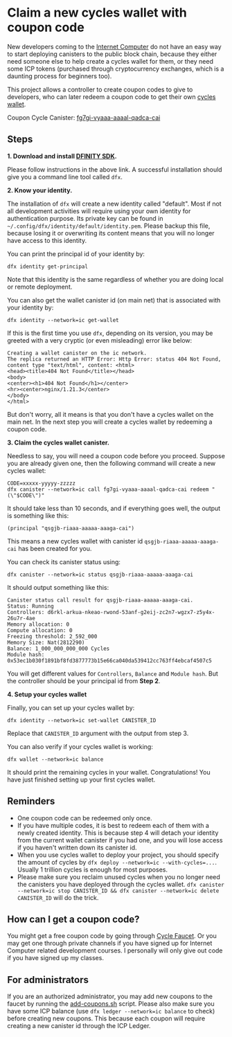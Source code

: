 # Claim a new cycles wallet with coupon code


New developers coming to the [Internet Computer] do not have an easy way to start deploying canisters to the public block chain, because they either need someone else to help create a cycles wallet for them, or they need some ICP tokens (purchased through cryptocurrency exchanges, which is a daunting process for beginners too).

This project allows a controller to create coupon codes to give to developers, who can later redeem a coupon code to get their own [cycles wallet].

Coupon Cycle Canister: [fg7gi-vyaaa-aaaal-qadca-cai](https://ic.rocks/principal/fg7gi-vyaaa-aaaal-qadca-cai)

## Steps

**1. Download and install [DFINITY SDK].**

Please follow instructions in the above link.
A successful installation should give you a command line tool called `dfx`.

**2. Know your identity.**

The installation of `dfx` will create a new identity called "default".
Most if not all development activities will require using your own identity for authentication purpose.
Its private key can be found in `~/.config/dfx/identity/default/identity.pem`.
Please backup this file, because losing it or overwriting its content means that you will no longer have access to this identity.

You can print the principal id of your identity by:
```
dfx identity get-principal
```

Note that this identity is the same regardless of whether you are doing local or remote deployment.

You can also get the wallet canister id (on main net) that is associated with your identity by:

```
dfx identity --network=ic get-wallet
```

If this is the first time you use `dfx`, depending on its version, you may be greeted with a very cryptic (or even misleading) error like below:

```
Creating a wallet canister on the ic network.
The replica returned an HTTP Error: Http Error: status 404 Not Found, content type "text/html", content: <html>
<head><title>404 Not Found</title></head>
<body>
<center><h1>404 Not Found</h1></center>
<hr><center>nginx/1.21.3</center>
</body>
</html>
```

But don't worry, all it means is that you don't have a cycles wallet on the main net.
In the next step you will create a cycles wallet by redeeming a coupon code.

**3. Claim the cycles wallet canister.**

Needless to say, you will need a coupon code before you proceed.
Suppose you are already given one, then the following command will create a new cycles wallet:

```
CODE=xxxxx-yyyyy-zzzzz
dfx canister --network=ic call fg7gi-vyaaa-aaaal-qadca-cai redeem "(\"$CODE\")"
```

It should take less than 10 seconds, and if everything goes well, the output is something like this:

```
(principal "qsgjb-riaaa-aaaaa-aaaga-cai")
```

This means a new cycles wallet with canister id `qsgjb-riaaa-aaaaa-aaaga-cai` has been created for you.

You can check its canister status using:

```
dfx canister --network=ic status qsgjb-riaaa-aaaaa-aaaga-cai
```

It should output something like this:

```
Canister status call result for qsgjb-riaaa-aaaaa-aaaga-cai.
Status: Running
Controllers: d6rkl-arkua-nkeao-rwond-53anf-g2eij-zc2n7-wgzx7-z5y4x-26u7r-4ae
Memory allocation: 0
Compute allocation: 0
Freezing threshold: 2_592_000
Memory Size: Nat(2812290)
Balance: 1_000_000_000_000 Cycles
Module hash: 0x53ec1b030f1891bf8fd3877773b15e66ca040da539412cc763ff4ebcaf4507c5
```

You will get different values for `Controllers`, `Balance` and `Module hash`.
But the controller should be your principal id from **Step 2**.

**4. Setup your cycles wallet**

Finally, you can set up your cycles wallet by:

```
dfx identity --network=ic set-wallet CANISTER_ID
```

Replace that `CANISTER_ID` argument with the output from step 3.

You can also verify if your cycles wallet is working:

```
dfx wallet --network=ic balance
```

It should print the remaining cycles in your wallet.
Congratulations! You have just finished setting up your first cycles wallet.

## Reminders

- One coupon code can be redeemed only once.
- If you have multiple codes, it is best to redeem each of them with a newly created identity.
  This is because step 4 will detach your identity from the current wallet canister if you had one, and you will lose access if you haven't written down its canister id.
- When you use cycles wallet to deploy your project, you should specify the amount of cycles by `dfx deploy --network=ic --with-cycles=...`. Usually 1 trillion cycles is enough for most purposes.
- Please make sure you reclaim unused cycles when you no longer need the canisters you have deployed through the cycles wallet.
  `dfx canister --network=ic stop CANISTER_ID && dfx canister --network=ic delete CANISTER_ID` will do the trick.

## How can I get a coupon code?

You might get a free coupon code by going through [Cycle Faucet].
Or you may get one through private channels if you have signed up for Internet Computer related development courses.
I personally will only give out code if you have signed up my classes.

## For administrators

If you are an authorized administrator, you may add new coupons to the faucet by running the [add-coupons.sh](./add-coupons.sh) script.
Please also make sure you have some ICP balance (use `dfx ledger --network=ic balance` to check) before creating new coupons.
This because each coupon will require creating a new canister id through the ICP Ledger.

[Internet Computer]: https://internetcomputer.org
[DFINITY SDK]: https://smartcontracts.org
[cycles wallet]: https://smartcontracts.org/docs/developers-guide/default-wallet.html
[Cycle Faucet]: https://faucet.dfinity.org
